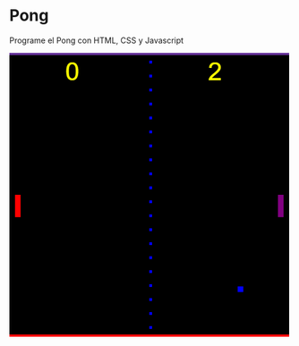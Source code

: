 # Pong
Programe el Pong con HTML, CSS y Javascript

![Pong](https://github.com/EzequielLassalle/Pong/blob/main/pong.imagen.PNG)

